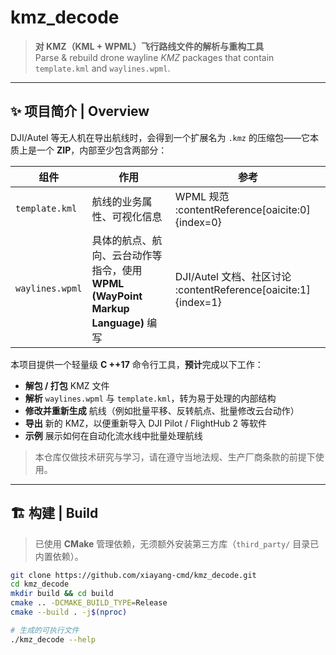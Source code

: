 # kmz_decode

> **对 KMZ（KML + WPML）飞行路线文件的解析与重构工具**  
> Parse & rebuild drone wayline *KMZ* packages that contain `template.kml` and `waylines.wpml`.

---

## ✨ 项目简介 | Overview

DJI/Autel 等无人机在导出航线时，会得到一个扩展名为 `.kmz` 的压缩包——它本质上是一个 **ZIP**，内部至少包含两部分：  

| 组件            | 作用 | 参考 |
|-----------------|------|------|
| `template.kml`  | 航线的业务属性、可视化信息 | WPML 规范 :contentReference[oaicite:0]{index=0} |
| `waylines.wpml` | 具体的航点、航向、云台动作等指令，使用 **WPML (WayPoint Markup Language)** 编写 | DJI/Autel 文档、社区讨论 :contentReference[oaicite:1]{index=1} |

本项目提供一个轻量级 **C ++17** 命令行工具，**预计**完成以下工作：

* **解包 / 打包** KMZ 文件  
* **解析** `waylines.wpml` 与 `template.kml`，转为易于处理的内部结构  
* **修改并重新生成** 航线（例如批量平移、反转航点、批量修改云台动作）  
* **导出** 新的 KMZ，以便重新导入 DJI Pilot / FlightHub 2 等软件  
* **示例** 展示如何在自动化流水线中批量处理航线

> 本仓库仅做技术研究与学习，请在遵守当地法规、生产厂商条款的前提下使用。

---

## 🏗️ 构建 | Build

> 已使用 **CMake** 管理依赖，无须额外安装第三方库（`third_party/` 目录已内置依赖）。

```bash
git clone https://github.com/xiayang-cmd/kmz_decode.git
cd kmz_decode
mkdir build && cd build
cmake .. -DCMAKE_BUILD_TYPE=Release
cmake --build . -j$(nproc)

# 生成的可执行文件
./kmz_decode --help
